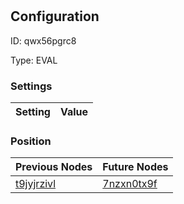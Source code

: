 # <nil>
## Configuration
ID:  qwx56pgrc8

Type: EVAL 


### Settings
| Setting | Value  |
| :------------------------ | ---------------------------------------- |
 




### Position
| Previous Nodes | Future Nodes |
| :------------- | ------------ |
| [t9jyjrzivl](./t9jyjrzivl.md) | [7nzxn0tx9f](./7nzxn0tx9f.md) |